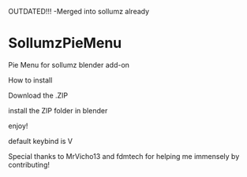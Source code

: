 OUTDATED!!! -Merged into sollumz already


# SollumzPieMenu
Pie Menu for sollumz blender add-on


How to install

Download the .ZIP

install the ZIP folder in blender

enjoy!

default keybind is V

Special thanks to MrVicho13 and fdmtech for helping me immensely by contributing!
